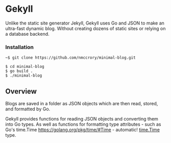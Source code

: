 # Gekyll
Unlike the static site generator Jekyll, Gekyll uses Go and JSON to make an ultra-fast dynamic blog. Without creating dozens of static sites or relying on a database backend. 

### Installation
```
~$ git clone https://github.com/nmccrory/minimal-blog.git
```
```
$ cd minimal-blog
$ go build .
$ ./minimal-blog
```
## Overview
Blogs are saved in a folder as JSON objects which are then read, stored, and formatted by Go. 

Gekyll provides functions for reading JSON objects and converting them into Go types. As well as functions for formatting type attributes - such as Go's time.Time https://golang.org/pkg/time/#Time - automatic!
[time.Time](https://golang.org/pkg/time/#Time) type.
##